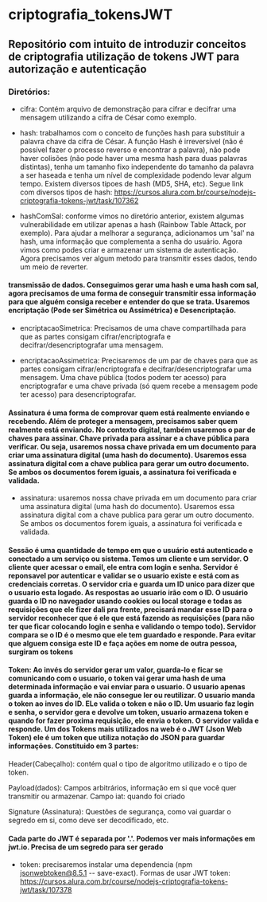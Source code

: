 # criptografia_tokensJWT

## Repositório com intuito de introduzir conceitos de criptografia utilização de tokens JWT para autorização e autenticação

### Diretórios:

- cifra: Contém arquivo de demonstração para cifrar e decifrar uma mensagem utilizando a cifra de César como exemplo.

- hash: trabalhamos com o conceito de funções hash para substituir a palavra chave da cifra de César. A função Hash é irreversível (não é possível fazer o processo reverso e encontrar a palavra), não pode haver colisões (não pode haver uma mesma hash para duas palavras distintas), tenha um tamanho fixo independente do tamanho da palavra a ser haseada e tenha um nível de complexidade podendo levar algum tempo. Existem diversos tipoes de hash (MD5, SHA, etc). Segue link com diversos tipos de hash: https://cursos.alura.com.br/course/nodejs-criptografia-tokens-jwt/task/107362

- hashComSal: conforme vimos no diretório anterior, existem algumas vulnerabilidade em utilizar apenas a hash (Rainbow Table Attack, por exemplo). Para ajudar a melhorar a segurança, adicionamos um 'sal' na hash, uma informação que complementa a senha do usuário. Agora vimos como podes criar e armazenar um sistema de autenticação. Agora precisamos ver algum metodo para transmitir esses dados, tendo um meio de reverter.

 #### transmissão de dados. Conseguimos gerar uma hash e uma hash com sal, agora precisamos de uma forma de conseguir transmitir essa informação para que alguém consiga receber e entender do que se trata. Usaremos encriptação (Pode ser Simétrica ou Assimétrica) e Desencriptação.

 - encriptacaoSimetrica: Precisamos de uma chave compartilhada para que as partes consigam cifrar/encriptografa e decifrar/desencriptografar uma mensagem. 

 - encriptacaoAssimetrica: Precisaremos de um par de chaves para que as partes consigam cifrar/encriptografa e decifrar/desencriptografar uma mensagem. Uma chave pública (todos podem ter acesso) para encriptografar e uma chave privada (só quem recebe a mensagem pode ter acesso) para desencriptografar.

 #### Assinatura é uma forma de comprovar quem está realmente enviando e recebendo. Além de proteger a mensagem, precisamos saber quem realmente está enviando. No contexto digital, também usaremos o par de chaves para assinar. Chave privada para assinar e a chave pública para verificar. Ou seja, usaremos nossa chave privada em um documento para criar uma assinatura digital (uma hash do documento). Usaremos essa assinatura digital com a chave publica para gerar um outro documento. Se ambos os documentos forem iguais, a assinatura foi verificada e validada.

 - assinatura: usaremos nossa chave privada em um documento para criar uma assinatura digital (uma hash do documento). Usaremos essa assinatura digital com a chave publica para gerar um outro documento. Se ambos os documentos forem iguais, a assinatura foi verificada e validada.

 #### Sessão é uma quantidade de tempo em que o usuário está autenticado e conectado a um serviço ou sistema. Temos um cliente e um servidor. O cliente quer acessar o email, ele entra com login e senha. Servidor é reponsavel por autenticar e validar se o usuario existe e está com as credenciais corretas. O servidor cria e guarda um ID unico para dizer que o usuario esta logado. As respostas ao usuario irão com o ID. O usuário guarda o ID no navegador usando cookies ou local storage e todas as requisições que ele fizer dali pra frente, precisará mandar esse ID para o servidor reconhecer que é ele que está fazendo as requisições (para não ter que ficar colocando login e senha e validando o tempo todo). Servidor compara se o ID é o mesmo que ele tem guardado e responde. Para evitar que alguem consiga este ID e faça ações em nome de outra pessoa, surgiram os tokens

 #### Token: Ao invés do servidor gerar um valor, guarda-lo e ficar se comunicando com o usuario, o token vai gerar uma hash de uma determinada informação e vai enviar para o usuario. O usuario apenas guarda a informação, ele não consegue ler ou reutilizar. O usuario manda o token ao inves do ID. ELe valida o token e não o ID. Um usuario faz login e senha, o servidor gera e devolve um token, usuario armazena token e quando for fazer proxima requisição, ele envia o token. O servidor valida e responde. Um dos Tokens mais utilizados na web é o JWT (Json Web Token) ele é um token que utiliza notação do JSON para guardar informações. Constituido em 3 partes:

  Header(Cabeçalho): contém qual o tipo de algoritmo utilizado e o tipo de token.

  Payload(dados): Campos arbitrários, informação em si que você quer transmitir ou armazenar. Campo iat: quando foi criado

  Signature (Assinatura): Questões de segurança, como vai guardar o segredo em si, como deve ser decodificado, etc.

 #### Cada parte do JWT é separada por '.'. Podemos ver mais informações em jwt.io. Precisa de um segredo para ser gerado

 - token: precisaremos instalar uma dependencia (npm jsonwebtoken@8.5.1 -- save-exact). Formas de usar JWT token: https://cursos.alura.com.br/course/nodejs-criptografia-tokens-jwt/task/107378
